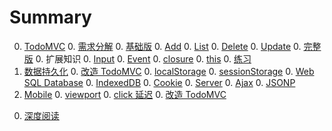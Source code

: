 # Summary

<!--0. [Web Development](toolkit/README.md)
    0. [Building house](toolkit/building.md)
        0. [Structure: HTML](toolkit/html.md)
        0. [Decoration: CSS](toolkit/css.md)
        0. [Interaction: Javascript](toolkit/js.md)
    0. [toolkit](toolkit/toolkit.md)
    0. [Debug](toolkit/debug.md)-->
0. [TodoMVC](TodoMVC/README.md)
    0. [需求分解](TodoMVC/requirements.md)
    0. [基础版](TodoMVC/basic.md)
        0. [Add](TodoMVC/basic-add.md)
        0. [List](TodoMVC/basic-list.md)
        0. [Delete](TodoMVC/basic-delete.md)
        0. [Update](TodoMVC/basic-update.md)
    0. [完整版](TodoMVC/full.md)
    0. 扩展知识
        0. [Input](common/input.md)
        0. [Event](common/event.md)
        0. [closure](common/closure.md)
        0. [this](common/this.md)
    0. [练习](TodoMVC/exercise.md)
0. [数据持久化](data/index.md)
    0. [改造 TodoMVC](data/memory.md)
    0. [localStorage](data/localStorage.md)
    0. [sessionStorage](data/sessionStorage.md)
    0. [Web SQL Database](data/websql.md)
    0. [IndexedDB](data/idb.md)
    0. [Cookie](data/cookie.md)
    0. [Server](data/server.md)
        0. [Ajax](data/ajax.md)
        0. [JSONP](data/jsonp.md)
0. [Mobile](mobile/index.md)
    0. [viewport](mobile/viewport.md)
    0. [click 延迟](mobile/click.md)
    0. [改造 TodoMVC](mobile/todo.md)
<!--0. 扩展知识
        0. [Responsive Web Design](data/rwd.md)
        0. [Flexbox](data/flexbox.md)
        -->
0. [深度阅读](more.md)